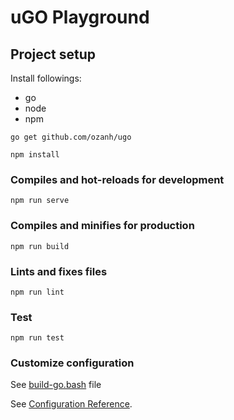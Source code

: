 # uGO Playground

## Project setup

Install followings:

- go
- node
- npm

```
go get github.com/ozanh/ugo
```

```
npm install
```

### Compiles and hot-reloads for development

```
npm run serve
```

### Compiles and minifies for production

```
npm run build
```

### Lints and fixes files

```
npm run lint
```

### Test

```
npm run test
```

### Customize configuration

See [build-go.bash](build-go.bash) file

See [Configuration Reference](https://cli.vuejs.org/config/).
